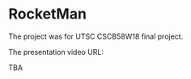 # RocketMan

<p>The project was for UTSC CSCB58W18 final project.</p>
<p>The presentation video URL:</p>
TBA
